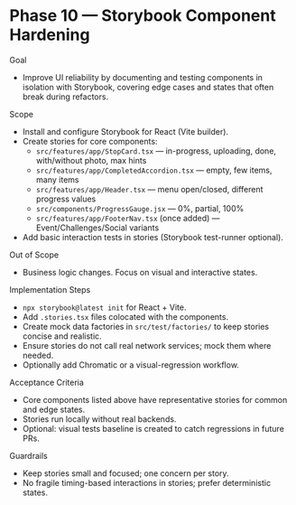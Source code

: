 # Phase 10 — Storybook Component Hardening

Goal
- Improve UI reliability by documenting and testing components in isolation with Storybook, covering edge cases and states that often break during refactors.

Scope
- Install and configure Storybook for React (Vite builder).
- Create stories for core components:
  - `src/features/app/StopCard.tsx` — in-progress, uploading, done, with/without photo, max hints
  - `src/features/app/CompletedAccordion.tsx` — empty, few items, many items
  - `src/features/app/Header.tsx` — menu open/closed, different progress values
  - `src/components/ProgressGauge.jsx` — 0%, partial, 100%
  - `src/features/app/FooterNav.tsx` (once added) — Event/Challenges/Social variants
- Add basic interaction tests in stories (Storybook test-runner optional).

Out of Scope
- Business logic changes. Focus on visual and interactive states.

Implementation Steps
- `npx storybook@latest init` for React + Vite.
- Add `.stories.tsx` files colocated with the components.
- Create mock data factories in `src/test/factories/` to keep stories concise and realistic.
- Ensure stories do not call real network services; mock them where needed.
- Optionally add Chromatic or a visual-regression workflow.

Acceptance Criteria
- Core components listed above have representative stories for common and edge states.
- Stories run locally without real backends.
- Optional: visual tests baseline is created to catch regressions in future PRs.

Guardrails
- Keep stories small and focused; one concern per story.
- No fragile timing-based interactions in stories; prefer deterministic states.
